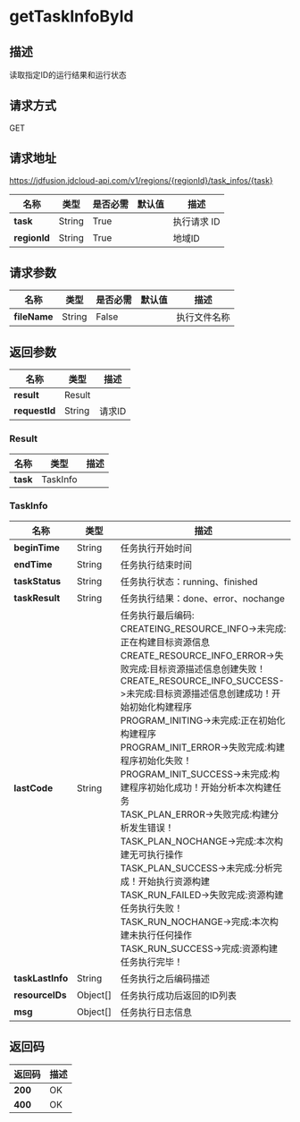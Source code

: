# getTaskInfoById


## 描述
读取指定ID的运行结果和运行状态

## 请求方式
GET

## 请求地址
https://jdfusion.jdcloud-api.com/v1/regions/{regionId}/task_infos/{task}

|名称|类型|是否必需|默认值|描述|
|---|---|---|---|---|
|**task**|String|True| |执行请求 ID|
|**regionId**|String|True| |地域ID|

## 请求参数
|名称|类型|是否必需|默认值|描述|
|---|---|---|---|---|
|**fileName**|String|False| |执行文件名称|


## 返回参数
|名称|类型|描述|
|---|---|---|
|**result**|Result| |
|**requestId**|String|请求ID|

### Result
|名称|类型|描述|
|---|---|---|
|**task**|TaskInfo| |
### TaskInfo
|名称|类型|描述|
|---|---|---|
|**beginTime**|String|任务执行开始时间|
|**endTime**|String|任务执行结束时间|
|**taskStatus**|String|任务执行状态：running、finished|
|**taskResult**|String|任务执行结果：done、error、nochange|
|**lastCode**|String|任务执行最后编码:<br>CREATEING_RESOURCE_INFO->未完成:正在构建目标资源信息<br>CREATE_RESOURCE_INFO_ERROR->失败完成:目标资源描述信息创建失败！<br>CREATE_RESOURCE_INFO_SUCCESS->未完成:目标资源描述信息创建成功！开始初始化构建程序<br>PROGRAM_INITING->未完成:正在初始化构建程序<br>PROGRAM_INIT_ERROR->失败完成:构建程序初始化失败！<br>PROGRAM_INIT_SUCCESS->未完成:构建程序初始化成功！开始分析本次构建任务<br>TASK_PLAN_ERROR->失败完成:构建分析发生错误！<br>TASK_PLAN_NOCHANGE->完成:本次构建无可执行操作<br>TASK_PLAN_SUCCESS->未完成:分析完成！开始执行资源构建<br>TASK_RUN_FAILED->失败完成:资源构建任务执行失败！<br>TASK_RUN_NOCHANGE->完成:本次构建未执行任何操作<br>TASK_RUN_SUCCESS->完成:资源构建任务执行完毕！|
|**taskLastInfo**|String|任务执行之后编码描述|
|**resourceIDs**|Object[]|任务执行成功后返回的ID列表|
|**msg**|Object[]|任务执行日志信息|

## 返回码
|返回码|描述|
|---|---|
|**200**|OK|
|**400**|OK|
